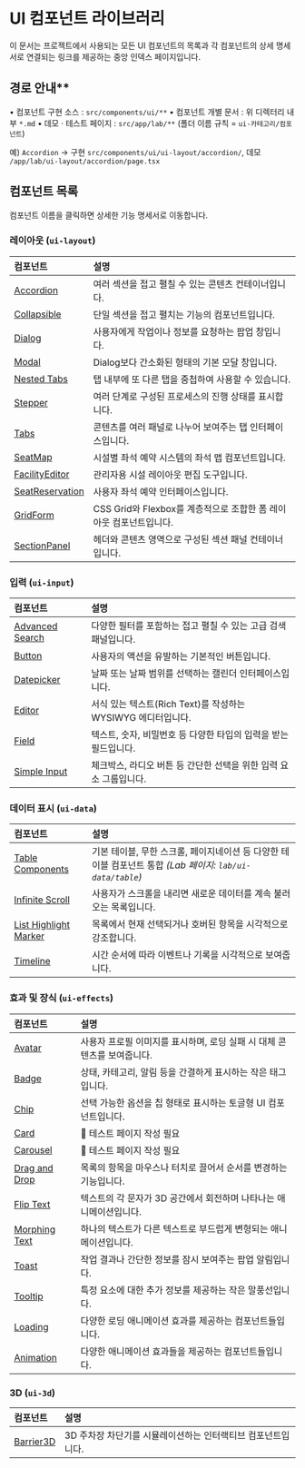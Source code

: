 # UI 컴포넌트 라이브러리

이 문서는 프로젝트에서 사용되는 모든 UI 컴포넌트의 목록과 각 컴포넌트의 상세 명세서로 연결되는 링크를 제공하는 중앙 인덱스 페이지입니다.

## 경로 안내\*\*

• 컴포넌트 구현 소스 : `src/components/ui/**`
• 컴포넌트 개별 문서 : 위 디렉터리 내부 `*.md`
• 데모 · 테스트 페이지 : `src/app/lab/**` (폴더 이름 규칙 = `ui-카테고리/컴포넌트`)

예) `Accordion` → 구현 `src/components/ui/ui-layout/accordion/`, 데모 `/app/lab/ui-layout/accordion/page.tsx`

## 컴포넌트 목록

컴포넌트 이름을 클릭하면 상세한 기능 명세서로 이동합니다.

### 레이아웃 (`ui-layout`)

| 컴포넌트                                                            | 설명                                                      |
| :------------------------------------------------------------------ | :-------------------------------------------------------- |
| [Accordion](./ui-layout/accordion/accordion.md)                     | 여러 섹션을 접고 펼칠 수 있는 콘텐츠 컨테이너입니다.      |
| [Collapsible](./ui-layout/collapsible/collapsible.md)               | 단일 섹션을 접고 펼치는 기능의 컴포넌트입니다.            |
| [Dialog](./ui-layout/dialog/dialog.md)                              | 사용자에게 작업이나 정보를 요청하는 팝업 창입니다.        |
| [Modal](./ui-layout/modal/modal.md)                                 | Dialog보다 간소화된 형태의 기본 모달 창입니다.            |
| [Nested Tabs](./ui-layout/nested-tabs/nested-tabs.md)               | 탭 내부에 또 다른 탭을 중첩하여 사용할 수 있습니다.       |
| [Stepper](./ui-layout/stepper/stepper.md)                           | 여러 단계로 구성된 프로세스의 진행 상태를 표시합니다.     |
| [Tabs](./ui-layout/tabs/tabs.md)                                    | 콘텐츠를 여러 패널로 나누어 보여주는 탭 인터페이스입니다. |
| [SeatMap](./ui-layout/seat-map/seat-map.md)                         | 시설별 좌석 예약 시스템의 좌석 맵 컴포넌트입니다.         |
| [FacilityEditor](./ui-layout/facility-editor/facility-editor.md)    | 관리자용 시설 레이아웃 편집 도구입니다.                   |
| [SeatReservation](./ui-layout/seat-reservation/seat-reservation.md) | 사용자 좌석 예약 인터페이스입니다.                        |
| [GridForm](./ui-layout/grid-form/grid-form.md)                      | CSS Grid와 Flexbox를 계층적으로 조합한 폼 레이아웃 컴포넌트입니다. |
| [SectionPanel](./ui-layout/section-panel/section-panel.md)           | 헤더와 콘텐츠 영역으로 구성된 섹션 패널 컨테이너입니다. |

<!-- Theme Toggle 컴포넌트: UI 폴더에서 제거되었으며 개별 페이지/헤더에서 관리합니다. -->

### 입력 (`ui-input`)

| 컴포넌트                                                         | 설명                                                              |
| :--------------------------------------------------------------- | :---------------------------------------------------------------- |
| [Advanced Search](./ui-input/advanced-search/advanced-search.md) | 다양한 필터를 포함하는 접고 펼칠 수 있는 고급 검색 패널입니다.    |
| [Button](./ui-input/button/button.md)                            | 사용자의 액션을 유발하는 기본적인 버튼입니다.                     |
| [Datepicker](./ui-input/datepicker/datepicker.md)                | 날짜 또는 날짜 범위를 선택하는 캘린더 인터페이스입니다.           |
| [Editor](./ui-input/editor/editor.md)                            | 서식 있는 텍스트(Rich Text)를 작성하는 WYSIWYG 에디터입니다.      |
| [Field](./ui-input/field/field.md)                               | 텍스트, 숫자, 비밀번호 등 다양한 타입의 입력을 받는 필드입니다.   |
| [Simple Input](./ui-input/simple-input/simple-input.md)          | 체크박스, 라디오 버튼 등 간단한 선택을 위한 입력 요소 그룹입니다. |

<!-- Language Switcher 컴포넌트: 전역 Header 등에서 직접 사용되며 인덱스에서 제외 -->

### 데이터 표시 (`ui-data`)

| 컴포넌트                                                                          | 설명                                                                                       |
| :-------------------------------------------------------------------------------- | :----------------------------------------------------------------------------------------- |
| [Table Components](../app/lab/ui-data/table/page.tsx)                             | 기본 테이블, 무한 스크롤, 페이지네이션 등 다양한 테이블 컴포넌트 통합 _(Lab 페이지: `lab/ui-data/table`)_ |
| [Infinite Scroll](./ui-data/infinite-scroll/infinite-scroll.md)                   | 사용자가 스크롤을 내리면 새로운 데이터를 계속 불러오는 목록입니다.                         |
| [List Highlight Marker](./ui-data/list-highlight-marker/list-highlight-marker.md) | 목록에서 현재 선택되거나 호버된 항목을 시각적으로 강조합니다.                              |
| [Timeline](./ui-data/timeline/timeline.md)                                        | 시간 순서에 따라 이벤트나 기록을 시각적으로 보여줍니다.                                    |

### 효과 및 장식 (`ui-effects`)

| 컴포넌트                                                     | 설명                                                                    |
| :----------------------------------------------------------- | :---------------------------------------------------------------------- |
| [Avatar](./ui-effects/avatar/avatar.md)                      | 사용자 프로필 이미지를 표시하며, 로딩 실패 시 대체 콘텐츠를 보여줍니다. |
| [Badge](./ui-effects/badge/badge.md)                         | 상태, 카테고리, 알림 등을 간결하게 표시하는 작은 태그입니다.            |
| [Chip](./ui-effects/chip/chip.md)                            | 선택 가능한 옵션을 칩 형태로 표시하는 토글형 UI 컴포넌트입니다.         |
| [Card](./ui-effects/card/card.md)                            | 🚧 테스트 페이지 작성 필요                                              |
| [Carousel](./ui-effects/carousel/carousel.md)                | 🚧 테스트 페이지 작성 필요                                              |
| [Drag and Drop](./ui-effects/dnd/dnd.md)                     | 목록의 항목을 마우스나 터치로 끌어서 순서를 변경하는 기능입니다.        |
| [Flip Text](./ui-effects/flip-text/flip-text.md)             | 텍스트의 각 문자가 3D 공간에서 회전하며 나타나는 애니메이션입니다.      |
| [Morphing Text](./ui-effects/morphing-text/morphing-text.md) | 하나의 텍스트가 다른 텍스트로 부드럽게 변형되는 애니메이션입니다.       |
| [Toast](./ui-effects/toast/toast.md)                         | 작업 결과나 간단한 정보를 잠시 보여주는 팝업 알림입니다.                |
| [Tooltip](./ui-effects/tooltip/tooltip.md)                   | 특정 요소에 대한 추가 정보를 제공하는 작은 말풍선입니다.                |
| [Loading](./ui-effects/loading/loading.md)                   | 다양한 로딩 애니메이션 효과를 제공하는 컴포넌트들입니다.                |
| [Animation](./ui-effects/animation/animation.md)             | 다양한 애니메이션 효과들을 제공하는 컴포넌트들입니다.                  |

### 3D (`ui-3d`)

| 컴포넌트                                                         | 설명                                                            |
| :--------------------------------------------------------------- | :-------------------------------------------------------------- |
| [Barrier3D](./ui-3d/barrier/barrier3d.md)                        | 3D 주차장 차단기를 시뮬레이션하는 인터랙티브 컴포넌트입니다.    |
